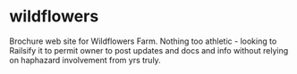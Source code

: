 wildflowers
===========

Brochure web site for Wildflowers Farm.
Nothing too athletic - looking to Railsify it to permit owner to post updates and docs and info
without relying on haphazard involvement from yrs truly.
